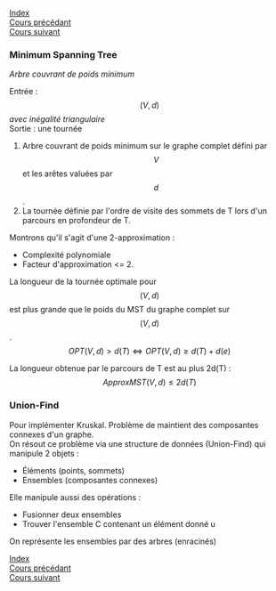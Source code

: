 <script type="text/javascript" src="https://cdnjs.cloudflare.com/ajax/libs/mathjax/2.7.7/latest.js?config=TeX-MML-AM_CHTML"></script>

[Index](./index.md)  
[Cours précédant](./cours_6.md)  
[Cours suivant](./cours_8.md)

### Minimum Spanning Tree

*Arbre couvrant de poids minimum*

Entrée : $$(V, d)$$ *avec inégalité triangulaire*  
Sortie : une tournée

1. Arbre couvrant de poids minimum sur le graphe complet défini par $$V$$ et les arêtes valuées par $$d$$.
2. La tournée définie par l'ordre de visite des sommets de T lors d'un parcours en profondeur de T.

Montrons qu'il s'agit d'une 2-approximation :
- Complexité polynomiale
- Facteur d'approximation <= 2.

La longueur de la tournée optimale pour $$(V, d)$$ est plus grande que le poids du MST du graphe complet sur $$(V, d)$$. $$OPT(V, d) > d(T) \Leftrightarrow OPT(V, d) \geq d(T) + d(e)$$

La longueur obtenue par le parcours de T est au plus 2d(T) : $$ApproxMST(V, d) \leq 2d(T)$$

### Union-Find

Pour implémenter Kruskal. Problème de maintient des composantes connexes d'un graphe.  
On résout ce problème via une structure de données (Union-Find) qui manipule 2 objets :
- Éléments (points, sommets)
- Ensembles (composantes connexes)

Elle manipule aussi des opérations :
- Fusionner deux ensembles
- Trouver l'ensemble C contenant un élément donné u

On représente les ensembles par des arbres (enracinés)

[Index](./index.md)  
[Cours précédant](./cours_6.md)  
[Cours suivant](./cours_8.md)
